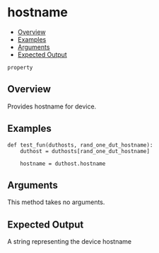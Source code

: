 # hostname

- [Overview](#overview)
- [Examples](#examples)
- [Arguments](#arguments)
- [Expected Output](#expected-output)

`property`

## Overview
Provides hostname for device.

## Examples
```
def test_fun(duthosts, rand_one_dut_hostname):
    duthost = duthosts[rand_one_dut_hostname]

    hostname = duthost.hostname
```

## Arguments
This method takes no arguments.

## Expected Output
A string representing the device hostname
